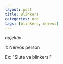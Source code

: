 ```yaml
---
layout: post
title: Blinkers
categories: ord
tags: [blinkers, nervös]
---
```


*adjektiv*

1: Nervös person

Ex: "Sluta va blinkers!"
